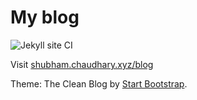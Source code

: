 My blog
=======
![Jekyll site CI](https://github.com/ylogx/blog/workflows/Jekyll%20site%20CI/badge.svg)

Visit [shubham.chaudhary.xyz/blog](https://shubham.chaudhary.xyz/blog)  


Theme: The Clean Blog by [Start Bootstrap](http://startbootstrap.com/).

